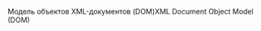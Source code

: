 <span data-ttu-id="dc3cf-101">Модель объектов XML-документов (DOM)</span><span class="sxs-lookup"><span data-stu-id="dc3cf-101">XML Document Object Model (DOM)</span></span>